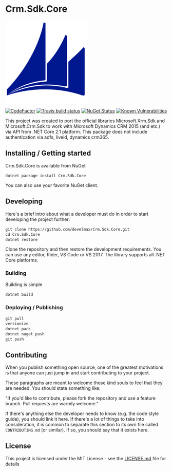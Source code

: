# Crm.Sdk.Core

![Logo of the project](https://github.com/develmax/Crm.Sdk.Core/blob/master/Crm.Sdk.Core.Package/icon.png)

[![CodeFactor](https://www.codefactor.io/repository/github/develmax/crm.sdk.core/badge)](https://www.codefactor.io/repository/github/develmax/crm.sdk.core)
[![Travis build status](https://api.travis-ci.org/develmax/Crm.Sdk.Core.svg?branch=master)](https://travis-ci.org/develmax/Crm.Sdk.Core?branch=master)
[![NuGet Status](https://img.shields.io/nuget/v/Crm.Sdk.Core.svg?style=flat)](https://www.nuget.org/packages/Crm.Sdk.Core/)
[![Known Vulnerabilities](https://snyk.io/test/github/develmax/crm.sdk.core/badge.svg)](https://snyk.io/test/github/develmax/crm.sdk.core)

This project was created to port the official libraries Microsoft.Xrm.Sdk and Microsoft.Crm.Sdk to work with Microsoft Dynamics CRM 2015 (and etc.) via API from .NET Core 2.1 platform. This package does not include authentication via adfs, liveid, dynamics crm365.

## Installing / Getting started

Crm.Sdk.Core is available from NuGet

```shell
dotnet package install Crm.Sdk.Core
```

You can also use your favorite NuGet client.

## Developing

Here's a brief intro about what a developer must do in order to start developing
the project further:

```shell
git clone https://github.com/develmax/Crm.Sdk.Core.git
cd Crm.Sdk.Core
dotnet restore
```

Clone the repository and then restore the development requirements. You can use
any editor, Rider, VS Code or VS 2017. The library supports all .NET Core
platforms.

### Building

Building is simple

```shell
dotnet build
```

### Deploying / Publishing

```shell
git pull
versionize
dotnet pack
dotnet nuget push
git push
```

## Contributing

When you publish something open source, one of the greatest motivations is that
anyone can just jump in and start contributing to your project.

These paragraphs are meant to welcome those kind souls to feel that they are
needed. You should state something like:

"If you'd like to contribute, please fork the repository and use a feature
branch. Pull requests are warmly welcome."

If there's anything else the developer needs to know (e.g. the code style
guide), you should link it here. If there's a lot of things to take into
consideration, it is common to separate this section to its own file called
`CONTRIBUTING.md` (or similar). If so, you should say that it exists here.

## License

This project is licensed under the MIT License - see the [LICENSE.md](LICENSE.md) file for details
